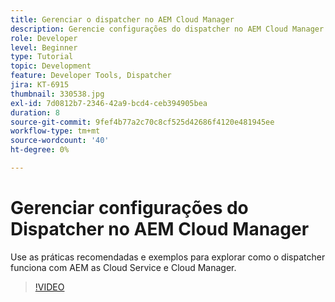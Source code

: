 ```yaml
---
title: Gerenciar o dispatcher no AEM Cloud Manager
description: Gerencie configurações do dispatcher no AEM Cloud Manager.
role: Developer
level: Beginner
type: Tutorial
topic: Development
feature: Developer Tools, Dispatcher
jira: KT-6915
thumbnail: 330538.jpg
exl-id: 7d0812b7-2346-42a9-bcd4-ceb394905bea
duration: 8
source-git-commit: 9fef4b77a2c70c8cf525d42686f4120e481945ee
workflow-type: tm+mt
source-wordcount: '40'
ht-degree: 0%

---
```


# Gerenciar configurações do Dispatcher no AEM Cloud Manager

Use as práticas recomendadas e exemplos para explorar como o dispatcher funciona com AEM as Cloud Service e Cloud Manager.

>[!VIDEO](https://video.tv.adobe.com/v/330538?quality=12&learn=on)
